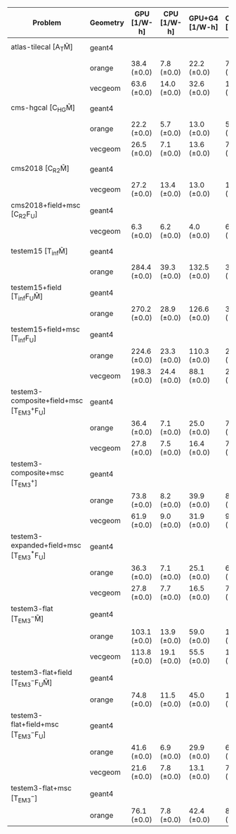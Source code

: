 | Problem                                                        | Geometry |  GPU [1/W-h] | CPU [1/W-h] | GPU+G4 [1/W-h] | CPU+G4 [1/W-h] |  G4 [1/W-h] |
| -------------------------------------------------------------- | -------- | ------------ | ----------- | -------------- | -------------- | ----------- |
| atlas-tilecal [A$_\mathrm{T}$M̃]                               | geant4   |              |             |                |                |  9.0 (±0.0) |
|                                                                | orange   |  38.4 (±0.0) |  7.8 (±0.0) |    22.2 (±0.0) |     7.8 (±0.0) |             |
|                                                                | vecgeom  |  63.6 (±0.0) | 14.0 (±0.0) |    32.6 (±0.0) |    14.3 (±0.0) |             |
| cms-hgcal [C$_\mathrm{HG}$M̃]                                  | geant4   |              |             |                |                |  3.0 (±0.0) |
|                                                                | orange   |  22.2 (±0.0) |  5.7 (±0.0) |    13.0 (±0.0) |     5.7 (±0.0) |             |
|                                                                | vecgeom  |  26.5 (±0.0) |  7.1 (±0.0) |    13.6 (±0.0) |     7.1 (±0.0) |             |
| cms2018 [C$_\mathrm{R2}$M̃]                                    | geant4   |              |             |                |                |  9.9 (±0.0) |
|                                                                | vecgeom  |  27.2 (±0.0) | 13.4 (±0.0) |    13.0 (±0.0) |    13.5 (±0.0) |             |
| cms2018+field+msc [C$_\mathrm{R2}$F$_\mathrm{U}$]              | geant4   |              |             |                |                |  4.8 (±0.0) |
|                                                                | vecgeom  |   6.3 (±0.0) |  6.2 (±0.0) |     4.0 (±0.0) |     6.5 (±0.0) |             |
| testem15 [T$_\mathrm{inf}$M̃]                                  | geant4   |              |             |                |                | 23.7 (±0.0) |
|                                                                | orange   | 284.4 (±0.0) | 39.3 (±0.0) |   132.5 (±0.0) |    36.5 (±0.0) |             |
| testem15+field [T$_\mathrm{inf}$F$_\mathrm{U}$M̃]              | geant4   |              |             |                |                | 17.2 (±0.0) |
|                                                                | orange   | 270.2 (±0.0) | 28.9 (±0.0) |   126.6 (±0.0) |    30.0 (±0.0) |             |
| testem15+field+msc [T$_\mathrm{inf}$F$_\mathrm{U}$]            | geant4   |              |             |                |                | 15.6 (±0.0) |
|                                                                | orange   | 224.6 (±0.0) | 23.3 (±0.0) |   110.3 (±0.0) |    22.8 (±0.0) |             |
|                                                                | vecgeom  | 198.3 (±0.0) | 24.4 (±0.0) |    88.1 (±0.0) |    24.8 (±0.0) |             |
| testem3-composite+field+msc [T$_\mathrm{EM3}^+$F$_\mathrm{U}$] | geant4   |              |             |                |                |  5.2 (±0.0) |
|                                                                | orange   |  36.4 (±0.0) |  7.1 (±0.0) |    25.0 (±0.0) |     7.0 (±0.0) |             |
|                                                                | vecgeom  |  27.8 (±0.0) |  7.5 (±0.0) |    16.4 (±0.0) |     7.4 (±0.0) |             |
| testem3-composite+msc [T$_\mathrm{EM3}^+$]                     | geant4   |              |             |                |                |  7.0 (±0.0) |
|                                                                | orange   |  73.8 (±0.0) |  8.2 (±0.0) |    39.9 (±0.0) |     8.2 (±0.0) |             |
|                                                                | vecgeom  |  61.9 (±0.0) |  9.0 (±0.0) |    31.9 (±0.0) |     9.1 (±0.0) |             |
| testem3-expanded+field+msc [T$_\mathrm{EM3}^*$F$_\mathrm{U}$]  | geant4   |              |             |                |                |  5.6 (±0.0) |
|                                                                | orange   |  36.3 (±0.0) |  7.1 (±0.0) |    25.1 (±0.0) |     6.9 (±0.0) |             |
|                                                                | vecgeom  |  27.8 (±0.0) |  7.7 (±0.0) |    16.5 (±0.0) |     7.4 (±0.0) |             |
| testem3-flat [T$_\mathrm{EM3}^-$M̃]                            | geant4   |              |             |                |                | 11.1 (±0.0) |
|                                                                | orange   | 103.1 (±0.0) | 13.9 (±0.0) |    59.0 (±0.0) |    14.4 (±0.0) |             |
|                                                                | vecgeom  | 113.8 (±0.0) | 19.1 (±0.0) |    55.5 (±0.0) |    19.1 (±0.0) |             |
| testem3-flat+field [T$_\mathrm{EM3}^-$F$_\mathrm{U}$M̃]        | geant4   |              |             |                |                |  8.8 (±0.0) |
|                                                                | orange   |  74.8 (±0.0) | 11.5 (±0.0) |    45.0 (±0.0) |    11.3 (±0.0) |             |
| testem3-flat+field+msc [T$_\mathrm{EM3}^-$F$_\mathrm{U}$]      | geant4   |              |             |                |                |  5.8 (±0.0) |
|                                                                | orange   |  41.6 (±0.0) |  6.9 (±0.0) |    29.9 (±0.0) |     6.7 (±0.0) |             |
|                                                                | vecgeom  |  21.6 (±0.0) |  7.8 (±0.0) |    13.1 (±0.0) |     7.9 (±0.0) |             |
| testem3-flat+msc [T$_\mathrm{EM3}^-$]                          | geant4   |              |             |                |                |  6.9 (±0.0) |
|                                                                | orange   |  76.1 (±0.0) |  7.8 (±0.0) |    42.4 (±0.0) |     8.0 (±0.0) |             |
